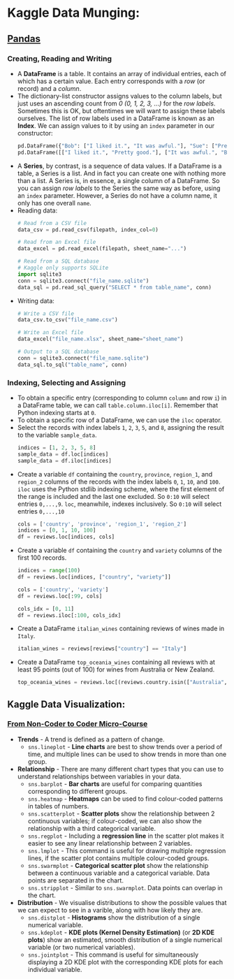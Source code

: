 # Kaggle Data Munging:
## [Pandas](https://www.kaggle.com/learn/pandas)
### Creating, Reading and Writing
- A **DataFrame** is a table. It contains an array of individual entries, each of which has a certain value. Each entry corresponds with a *row* (or record) and a *column*.
- The dictionary-list constructor assigns values to the column labels, but just uses an ascending count from *0 (0, 1, 2, 3, ...)* for the *row labels*. Sometimes this is OK, but oftentimes we will want to assign these labels ourselves. The list of row labels used in a DataFrame is known as an **Index**. We can assign values to it by using an `index` parameter in our constructor: 
  ```python
  pd.DataFrame({"Bob": ["I liked it.", "It was awful."], "Sue": ["Pretty good.", "Bland."]}, index=["Product A", "Product B"])
  pd.DataFrame([["I liked it.", "Pretty good."], ["It was awful.", "Bland."]], columns=["Bob", "Sue"], index=["Product A", "Product B"])
  ```
- A **Series**, by contrast, is a sequence of data values. If a DataFrame is a table, a Series is a list. And in fact you can create one with nothing more than a list. A Series is, in essence, a single column of a DataFrame. So you can assign *row labels* to the Series the same way as before, using an `index` parameter. However, a Series do not have a column name, it only has one overall `name`.
- Reading data:
  ```python
  # Read from a CSV file
  data_csv = pd.read_csv(filepath, index_col=0)
  
  # Read from an Excel file
  data_excel = pd.read_excel(filepath, sheet_name="...")
  
  # Read from a SQL database
  # Kaggle only supports SQLite
  import sqlite3
  conn = sqlite3.connect("file_name.sqlite")
  data_sql = pd.read_sql_query("SELECT * from table_name", conn)
  ```
- Writing data:
  ```python
  # Write a CSV file
  data_csv.to_csv("file_name.csv")
  
  # Write an Excel file
  data_excel("file_name.xlsx", sheet_name="sheet_name")
  
  # Output to a SQL database
  conn = sqlite3.connect("file_name.sqlite")
  data_sql.to_sql("table_name", conn)
  ```

### Indexing, Selecting and Assigning
- To obtain a specific entry (corresponding to column `column` and row `i`) in a DataFrame table, we can call `table.column.iloc[i]`. Remember that Python indexing starts at `0`.
- To obtain a specific row of a DataFrame, we can use the `iloc` operator. 
- Select the records with index labels `1`, `2`, `3`, `5`, and `8`, assigning the result to the variable `sample_data`.
  ```python
  indices = [1, 2, 3, 5, 8]
  sample_data = df.loc[indices]
  sample_data = df.iloc[indices]
  ```
- Create a variable `df` containing the `country`, `province`, `region_1`, and `region_2` columns of the records with the index labels `0`, `1`, `10`, and `100`. `iloc` uses the Python stdlib indexing scheme, where the first element of the range is included and the last one excluded. So `0:10` will select entries `0,...,9`. `loc`, meanwhile, indexes inclusively. So `0:10` will select entries `0,...,10`
  ```python
  cols = ['country', 'province', 'region_1', 'region_2']
  indices = [0, 1, 10, 100]
  df = reviews.loc[indices, cols]
  ```
- Create a variable `df` containing the `country` and `variety` columns of the first 100 records.
  ```python
  indices = range(100)
  df = reviews.loc[indices, ["country", "variety"]]
  
  cols = ['country', 'variety']
  df = reviews.loc[:99, cols]
  
  cols_idx = [0, 11]
  df = reviews.iloc[:100, cols_idx]
  ```
- Create a DataFrame `italian_wines` containing reviews of wines made in `Italy`.
  ```python
  italian_wines = reviews[reviews["country"] == "Italy"]
  ```
- Create a DataFrame `top_oceania_wines` containing all reviews with at least 95 points (out of 100) for wines from Australia or New Zealand.
  ```python
  top_oceania_wines = reviews.loc[(reviews.country.isin(["Australia", "New Zealand"])) & (reviews.points >= 95)]
  ```

## Kaggle Data Visualization: 
### [From Non-Coder to Coder Micro-Course](https://www.kaggle.com/learn/data-visualization-from-non-coder-to-coder)
- **Trends** - A trend is defined as a pattern of change.
  - `sns.lineplot` - **Line charts** are best to show trends over a period of time, and multiple lines can be used to show trends in more than one group.
- **Relationship** - There are many different chart types that you can use to understand relationships between variables in your data.
  - `sns.barplot` - **Bar charts** are useful for comparing quantities corresponding to different groups.
  - `sns.heatmap` - **Heatmaps** can be used to find colour-coded patterns in tables of numbers.
  - `sns.scatterplot` - **Scatter plots** show the relationship between 2 continuous variables; if colour-coded, we can also show the relationship with a third categorical variable.
  - `sns.regplot` - Including a **regression line** in the scatter plot makes it easier to see any linear relationship between 2 variables.
  - `sns.lmplot` - This command is useful for drawing multiple regression lines, if the scatter plot contains multiple colour-coded groups.
  - `sns.swarmplot` - **Categorical scatter plot** show the relationship between a continuous variable and a categorical variable. Data points are separated in the chart.
  - `sns.stripplot` - Similar to `sns.swarmplot`. Data points can overlap in the chart.
- **Distribution** - We visualise distributions to show the possible values that we can expect to see in a varible, along with how likely they are.
  - `sns.distplot` - **Histograms** show the distribution of a single numerical variable.
  - `sns.kdeplot` - **KDE plots (Kernel Density Estimation)** (or **2D KDE plots**) show an estimated, smooth distribution of a single numerical variable (or two numerical variables).
  - `sns.jointplot` - This command is useful for simultaneously displaying a 2D KDE plot with the corresponding KDE plots for each individual variable.
